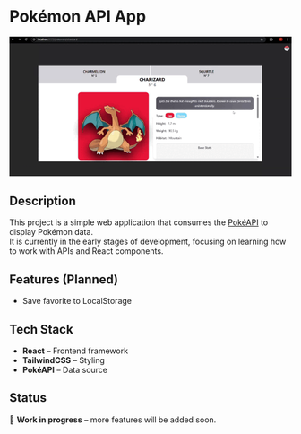 # Pokémon API App

![App Preview](./image/image.gif)

## Description
This project is a simple web application that consumes the [PokéAPI](https://pokeapi.co/) to display Pokémon data.  
It is currently in the early stages of development, focusing on learning how to work with APIs and React components.

## Features (Planned)
- Save favorite to LocalStorage

## Tech Stack
- **React** – Frontend framework  
- **TailwindCSS** – Styling  
- **PokéAPI** – Data source  

## Status
🚧 **Work in progress** – more features will be added soon.
